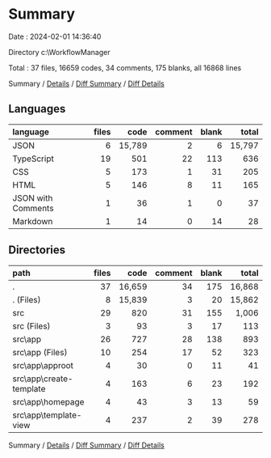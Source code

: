 # Summary

Date : 2024-02-01 14:36:40

Directory c:\\WorkflowManager

Total : 37 files,  16659 codes, 34 comments, 175 blanks, all 16868 lines

Summary / [Details](details.md) / [Diff Summary](diff.md) / [Diff Details](diff-details.md)

## Languages
| language | files | code | comment | blank | total |
| :--- | ---: | ---: | ---: | ---: | ---: |
| JSON | 6 | 15,789 | 2 | 6 | 15,797 |
| TypeScript | 19 | 501 | 22 | 113 | 636 |
| CSS | 5 | 173 | 1 | 31 | 205 |
| HTML | 5 | 146 | 8 | 11 | 165 |
| JSON with Comments | 1 | 36 | 1 | 0 | 37 |
| Markdown | 1 | 14 | 0 | 14 | 28 |

## Directories
| path | files | code | comment | blank | total |
| :--- | ---: | ---: | ---: | ---: | ---: |
| . | 37 | 16,659 | 34 | 175 | 16,868 |
| . (Files) | 8 | 15,839 | 3 | 20 | 15,862 |
| src | 29 | 820 | 31 | 155 | 1,006 |
| src (Files) | 3 | 93 | 3 | 17 | 113 |
| src\\app | 26 | 727 | 28 | 138 | 893 |
| src\\app (Files) | 10 | 254 | 17 | 52 | 323 |
| src\\app\\approot | 4 | 30 | 0 | 11 | 41 |
| src\\app\\create-template | 4 | 163 | 6 | 23 | 192 |
| src\\app\\homepage | 4 | 43 | 3 | 13 | 59 |
| src\\app\\template-view | 4 | 237 | 2 | 39 | 278 |

Summary / [Details](details.md) / [Diff Summary](diff.md) / [Diff Details](diff-details.md)